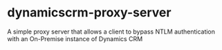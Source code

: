 # dynamicscrm-proxy-server
A simple proxy server that allows a client to bypass NTLM authentication with an On-Premise instance of Dynamics CRM
